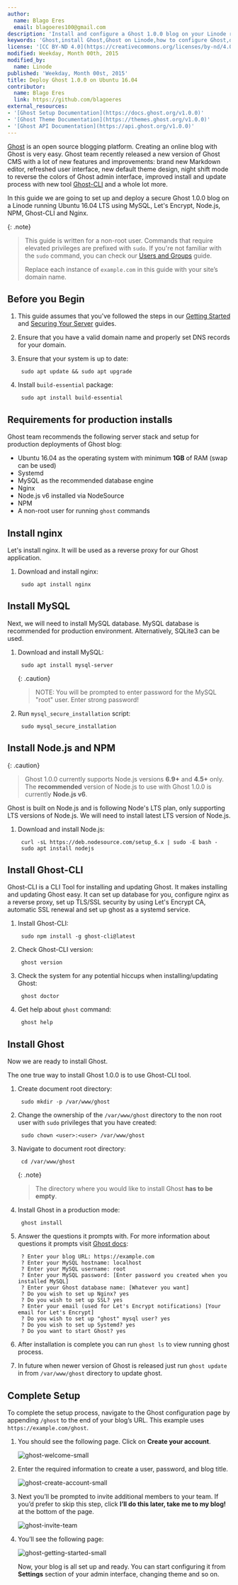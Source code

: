 ```yaml
---
author:
  name: Blago Eres
  email: blagoeres100@gmail.com
description: 'Install and configure a Ghost 1.0.0 blog on your Linode running Ubuntu 16.04.'
keywords: 'Ghost,install Ghost,Ghost on Linode,how to configure Ghost,deploy Ghost on Ubuntu 16.04'
license: '[CC BY-ND 4.0](https://creativecommons.org/licenses/by-nd/4.0)'
modified: Weekday, Month 00th, 2015
modified_by:
  name: Linode
published: 'Weekday, Month 00st, 2015'
title: Deploy Ghost 1.0.0 on Ubuntu 16.04
contributor:
  name: Blago Eres
  link: https://github.com/blagoeres
external_resources:
- '[Ghost Setup Documentation](https://docs.ghost.org/v1.0.0)'
- '[Ghost Theme Documentation](https://themes.ghost.org/v1.0.0)'
- '[Ghost API Documentation](https://api.ghost.org/v1.0.0)'
---
```


[Ghost](https://ghost.org/developers/) is an open source blogging platform. Creating an online blog with Ghost is very easy.
Ghost team recently released a new version of Ghost CMS with a lot of new features and improvements: brand new Markdown editor, refreshed user interface, new default theme design, night shift mode to reverse the colors of Ghost admin interface, improved install and update process with new tool [Ghost-CLI](https://github.com/TryGhost/Ghost-CLI) and a whole lot more.

In this guide we are going to set up and deploy a secure Ghost 1.0.0 blog on a Linode running Ubuntu 16.04 LTS using MySQL, Let's Encrypt, Node.js, NPM, Ghost-CLI and Nginx.

{: .note}
>
>This guide is written for a non-root user. Commands that require elevated privileges are prefixed with `sudo`. If you're not familiar with the `sudo` command, you can check our [Users and Groups](/docs/tools-reference/linux-users-and-groups) guide.
>
>Replace each instance of `example.com` in this guide with your site’s domain name.

## Before you Begin

1. This guide assumes that you've followed the steps in our [Getting Started](/docs/getting-started) and [Securing Your Server](/docs/security/securing-your-server) guides.

2. Ensure that you have a valid domain name and properly set DNS records for your domain.

3. Ensure that your system is up to date:

        sudo apt update && sudo apt upgrade

4. Install `build-essential` package:

        sudo apt install build-essential

## Requirements for production installs

Ghost team recommends the following server stack and setup for production deployments of Ghost blog:

- Ubuntu 16.04 as the operating system with minimum **1GB** of RAM (swap can be used)
- Systemd
- MySQL as the recommended database engine
- Nginx
- Node.js v6 installed via NodeSource
- NPM
- A non-root user for running `ghost` commands

## Install nginx

Let's install nginx. It will be used as a reverse proxy for our Ghost application.

1. Download and install nginx:

        sudo apt install nginx

## Install MySQL

Next, we will need to install MySQL database. MySQL database is recommended for production environment. Alternatively, SQLite3 can be used.

1. Download and install MySQL:

        sudo apt install mysql-server

    {: .caution}
    >
    >NOTE: You will be prompted to enter password for the MySQL "root" user. Enter strong password!

2. Run `mysql_secure_installation` script:

        sudo mysql_secure_installation

## Install Node.js and NPM

{: .caution}
>
>Ghost 1.0.0 currently supports Node.js versions **6.9+** and **4.5+** only.
>The **recommended** version of Node.js to use with Ghost 1.0.0 is currently **Node.js v6**.

Ghost is built on Node.js and is following Node's LTS plan, only supporting LTS versions of Node.js. We will need to install latest LTS version of Node.js.

1. Download and install Node.js:

        curl -sL https://deb.nodesource.com/setup_6.x | sudo -E bash -
        sudo apt install nodejs

## Install Ghost-CLI

Ghost-CLI is a CLI Tool for installing and updating Ghost. It makes installing and updating Ghost easy. It can set up database for you, configure nginx as a reverse proxy, set up TLS/SSL security by using Let's Encrypt CA, automatic SSL renewal and set up ghost as a systemd service.

1. Install Ghost-CLI:

        sudo npm install -g ghost-cli@latest

2. Check Ghost-CLI version:

        ghost version

3. Check the system for any potential hiccups when installing/updating Ghost:

        ghost doctor

4. Get help about `ghost` command:

        ghost help

## Install Ghost

Now we are ready to install Ghost.

The one true way to install Ghost 1.0.0 is to use Ghost-CLI tool.

1. Create document root directory:

        sudo mkdir -p /var/www/ghost

2. Change the ownership of the `/var/www/ghost` directory to the non root user with `sudo` privileges that you have created:

        sudo chown <user>:<user> /var/www/ghost

3. Navigate to document root directory:

        cd /var/www/ghost

    {: .note}
    >The directory where you would like to install Ghost **has to be empty**.

4. Install Ghost in a production mode:

        ghost install

5. Answer the questions it prompts with. For more information about questions it prompts visit [Ghost docs](https://docs.ghost.org/docs/cli-install#section-prompts):

        ? Enter your blog URL: https://example.com
        ? Enter your MySQL hostname: localhost
        ? Enter your MySQL username: root
        ? Enter your MySQL password: [Enter password you created when you installed MySQL]
        ? Enter your Ghost database name: [Whatever you want]
        ? Do you wish to set up Nginx? yes
        ? Do you wish to set up SSL? yes
        ? Enter your email (used for Let's Encrypt notifications) [Your email for Let's Encrypt]
        ? Do you wish to set up "ghost" mysql user? yes
        ? Do you wish to set up Systemd? yes
        ? Do you want to start Ghost? yes

6. After installation is complete you can run `ghost ls` to view running ghost process.

7. In future when newer version of Ghost is released just run `ghost update` in from `/var/www/ghost` directory to update ghost.

## Complete Setup

To complete the setup process, navigate to the Ghost configuration page by appending `/ghost` to the end of your blog’s URL. This example uses `https://example.com/ghost`.

1. You should see the following page. Click on **Create your account**.

    ![ghost-welcome-small](/docs/assets/ghost-1-0-0-welcome-small.png)

2. Enter the required information to create a user, password, and blog title.

    ![ghost-create-account-small](/docs/assets/ghost-1-0-0-create-account-small.png)

3. Next you’ll be prompted to invite additional members to your team. If you’d prefer to skip this step, click **I’ll do this later, take me to my blog!** at the bottom of the page.

    ![ghost-invite-team](/docs/assets/ghost-1-0-0-invite-team-small.png)

4. You’ll see the following page:

    ![ghost-getting-started-small](/docs/assets/ghost-1-0-0-getting-started-small.png)

    Now, your blog is all set up and ready. You can start configuring it from **Settings** section of your admin interface, changing theme and so on.